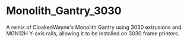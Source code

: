 # Monolith_Gantry_3030
A remix of CloakedWayne's Monolith Gantry using 3030 extrusions and MGN12H Y-axis rails, allowing it to be installed on 3030 frame printers.
